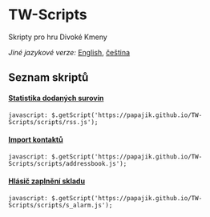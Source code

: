 # TW-Scripts
Skripty pro hru Divoké Kmeny 

_Jiné jazykové verze:_ [English](README.md), [čeština](README.cs.md)

## Seznam skriptů

#### [Statistika dodaných surovin](docs/rss_cs.md)

```
javascript: $.getScript('https://papajik.github.io/TW-Scripts/scripts/rss.js');
```

#### [Import kontaktů](docs/addressbook_cs.md)

```
javascript: $.getScript('https://papajik.github.io/TW-Scripts/scripts/addressbook.js');
```

#### [Hlásič zaplnění skladu](docs/s_alarm_cs.md)

```
javascript: $.getScript('https://papajik.github.io/TW-Scripts/scripts/s_alarm.js');
```

